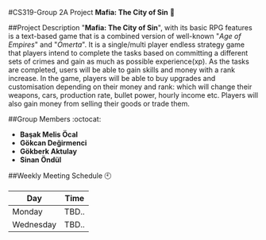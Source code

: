 #CS319-Group 2A Project
__Mafia: The City of Sin__ :city_sunset:

##Project Description
"__Mafia: The City of Sin__", with its basic RPG features is a text-based game that is a combined version of well-known "_Age of Empires_" and "_Omerta_". It is a single/multi player endless strategy game that players intend to complete the tasks based on committing a different sets of crimes and gain as much as possible experience(xp). As the tasks are completed, users will be able to gain skills and money with a rank increase. In the game, players will be able to buy upgrades and customisation depending on their money and rank: which will change their weapons, cars, production rate, bullet power, hourly income etc. Players will also gain money from selling their goods or trade them. 

##Group Members :octocat:
 * __Başak Melis Öcal__
 * __Gökcan Değirmenci__
 * __Gökberk Aktulay__
 * __Sinan Öndül__

##Weekly Meeting Schedule :clock10:

Day | Time
------------ | -------------
Monday | TBD..
Wednesday | TBD..

